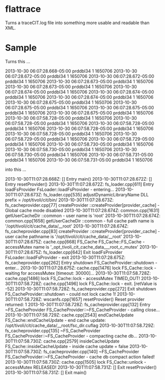flattrace
=========

Turns a traceCIT.log file into something more usable and readable than XML.

Sample
======
Turns this ...

  <Trace Level="MAX">
   <Time Millis="1383131248668">2013-10-30 06:07:28.668-05:00</Time>
   <Server Format="IP">prddbl34</Server>
   <LogText><![CDATA[]]></LogText>
   <Source FileName="" Method="Entry main()" Line=""/>
   <Thread>1</Thread>
   <Process>1650706</Process>
  </Trace>
  <Trace Level="MAX">
   <Time Millis="1383131248672">2013-10-30 06:07:28.672-05:00</Time>
   <Server Format="IP">prddbl34</Server>
   <LogText><![CDATA[]]></LogText>
   <Source FileName="" Method="Entry resetProvider()" Line=""/>
   <Thread>1</Thread>
   <Process>1650706</Process>
  </Trace>
  <Trace Level="MAX">
   <Time Millis="1383131248672">2013-10-30 06:07:28.672-05:00</Time>
   <Server Format="IP">prddbl34</Server>
   <LogText><![CDATA[FsLoader::loadFsProvider - entering...
  ]]></LogText>
   <Source FileName="./../../../src/fscanner/fs/fs_loader.cpp" Method="Entry loadFsProvider" Line="611"/>
   <Thread>1</Thread>
   <Process>1650706</Process>
  </Trace>
  <Trace Level="MAX">
   <Time Millis="1383131248673">2013-10-30 06:07:28.673-05:00</Time>
   <Server Format="IP">prddbl34</Server>
   <LogText><![CDATA[DLL prefix = /opt/tivoli/cit/bin/
  ]]></LogText>
   <Source FileName="./../../../src/fscanner/fs/fs_loader.cpp" Method="adjustDynamicLibraryName" Line="535"/>
   <Thread>1</Thread>
   <Process>1650706</Process>
  </Trace>
  <Trace Level="MAX">
   <Time Millis="1383131248673">2013-10-30 06:07:28.673-05:00</Time>
   <Server Format="IP">prddbl34</Server>
   <LogText><![CDATA[::createProvider[provider_cache] - Global cache mode disabled
  ]]></LogText>
   <Source FileName="./../../../src/fscanner/provider_cache/fs_cacheprovider.cpp" Method="createProvider" Line="77"/>
   <Thread>1</Thread>
   <Process>1650706</Process>
  </Trace>
  <Trace Level="MAX">
   <Time Millis="1383131248674">2013-10-30 06:07:28.674-05:00</Time>
   <Server Format="IP">prddbl34</Server>
   <LogText><![CDATA[::common - user name is 'root'
  ]]></LogText>
   <Source FileName="./../../../src/fscanner/fscommon/common.cpp" Method="getUserCacheDir" Line="1631"/>
   <Thread>1</Thread>
   <Process>1650706</Process>
  </Trace>
  <Trace Level="MAX">
   <Time Millis="1383131248674">2013-10-30 06:07:28.674-05:00</Time>
   <Server Format="IP">prddbl34</Server>
   <LogText><![CDATA[::common - full cache path name is '/opt/tivoli/cit/cache_data/__root'
  ]]></LogText>
   <Source FileName="./../../../src/fscanner/fscommon/common.cpp" Method="getUserCacheDir" Line="1658"/>
   <Thread>1</Thread>
   <Process>1650706</Process>
  </Trace>
  <Trace Level="MAX">
   <Time Millis="1383131248674">2013-10-30 06:07:28.674-05:00</Time>
   <Server Format="IP">prddbl34</Server>
   <LogText><![CDATA[::createProvider[provider_cache] - user cache pathname is '/opt/tivoli/cit/cache_data/__root'
  ]]></LogText>
   <Source FileName="./../../../src/fscanner/provider_cache/fs_cacheprovider.cpp" Method="createProvider" Line="83"/>
   <Thread>1</Thread>
   <Process>1650706</Process>
  </Trace>
  <Trace Level="MAX">
   <Time Millis="1383131248675">2013-10-30 06:07:28.675-05:00</Time>
   <Server Format="IP">prddbl34</Server>
   <LogText><![CDATA[FS_Cache::FS_Cache - accessMutex name is '_opt_tivoli_cit_cache_data___root_c_mutex'
  ]]></LogText>
   <Source FileName="./../../../src/fscanner/fscommon/cache.cpp" Method="FS_Cache" Line="668"/>
   <Thread>1</Thread>
   <Process>1650706</Process>
  </Trace>
  <Trace Level="MAX">
   <Time Millis="1383131248675">2013-10-30 06:07:28.675-05:00</Time>
   <Server Format="IP">prddbl34</Server>
   <LogText><![CDATA[FsLoader::loadFsProvider - exit
  ]]></LogText>
   <Source FileName="./../../../src/fscanner/fs/fs_loader.cpp" Method="Exit loadFsProvider" Line="642"/>
   <Thread>1</Thread>
   <Process>1650706</Process>
  </Trace>
  <Trace Level="MAX">
   <Time Millis="1383131248675">2013-10-30 06:07:28.675-05:00</Time>
   <Server Format="IP">prddbl34</Server>
   <LogText><![CDATA[FS_CacheProvider::shutdown - enter...
  ]]></LogText>
   <Source FileName="./../../../src/fscanner/provider_cache/fs_cacheprovider.cpp" Method="Entry shutdown" Line="262"/>
   <Thread>1</Thread>
   <Process>1650706</Process>
  </Trace>
  <Trace Level="MAX">
   <Time Millis="1383131248675">2013-10-30 06:07:28.675-05:00</Time>
   <Server Format="IP">prddbl34</Server>
   <LogText><![CDATA[FS_Cache::lock - waiting for accessMutex [timeout: 30000]...
  ]]></LogText>
   <Source FileName="./../../../src/fscanner/fscommon/cache.cpp" Method="lock" Line="1476"/>
   <Thread>1</Thread>
   <Process>1650706</Process>
  </Trace>
  <Trace Level="MAX">
   <Time Millis="1383131278728">2013-10-30 06:07:58.728-05:00</Time>
   <Server Format="IP">prddbl34</Server>
   <LogText><![CDATA[FS_Cache::lock - accessMutex TIMED_OUT!
  ]]></LogText>
   <Source FileName="./../../../src/fscanner/fscommon/cache.cpp" Method="lock" Line="1486"/>
   <Thread>1</Thread>
   <Process>1650706</Process>
  </Trace>
  <Trace Level="MAX">
   <Time Millis="1383131278728">2013-10-30 06:07:58.728-05:00</Time>
   <Server Format="IP">prddbl34</Server>
   <LogText><![CDATA[FS_Cache::lock - exit. [retValue is -52]
  ]]></LogText>
   <Source FileName="./../../../src/fscanner/fscommon/cache.cpp" Method="lock" Line="1496"/>
   <Thread>1</Thread>
   <Process>1650706</Process>
  </Trace>
  <Trace Level="MAX">
   <Time Millis="1383131278728">2013-10-30 06:07:58.728-05:00</Time>
   <Server Format="IP">prddbl34</Server>
   <LogText><![CDATA[FS_CacheProvider::shutdown - could not lock cache 1!
  ]]></LogText>
   <Source FileName="./../../../src/fscanner/provider_cache/fs_cacheprovider.cpp" Method="Exit shutdown" Line="272"/>
   <Thread>1</Thread>
   <Process>1650706</Process>
  </Trace>
  <Trace Level="MAX">
   <Time Millis="1383131278728">2013-10-30 06:07:58.728-05:00</Time>
   <Server Format="IP">prddbl34</Server>
   <LogText><![CDATA[Reset provider returned: 1]]></LogText>
   <Source FileName="./../../../src/fscanner/wscanfs/wscanfs.cpp" Method="resetProvider()" Line="1657"/>
   <Thread>1</Thread>
   <Process>1650706</Process>
  </Trace>
  <Trace Level="MAX">
   <Time Millis="1383131278728">2013-10-30 06:07:58.728-05:00</Time>
   <Server Format="IP">prddbl34</Server>
   <LogText><![CDATA[FS_CacheProvider::~FS_CacheProvider - calling close...
  ]]></LogText>
   <Source FileName="./../../../src/fscanner/provider_cache/fs_cacheprovider.cpp" Method="Entry ~FS_CacheProvider" Line="132"/>
   <Thread>1</Thread>
   <Process>1650706</Process>
  </Trace>
  <Trace Level="MAX">
   <Time Millis="1383131278729">2013-10-30 06:07:58.729-05:00</Time>
   <Server Format="IP">prddbl34</Server>
   <LogText><![CDATA[FS_Cache::endCacheUpdate - end cache update: /opt/tivoli/cit/cache_data/__root/fsc_dir.cuflag
  ]]></LogText>
   <Source FileName="./../../../src/fscanner/fscommon/cache.cpp" Method="endCacheUpdate" Line="2543"/>
   <Thread>1</Thread>
   <Process>1650706</Process>
  </Trace>
  <Trace Level="MAX">
   <Time Millis="1383131278729">2013-10-30 06:07:58.729-05:00</Time>
   <Server Format="IP">prddbl34</Server>
   <LogText><![CDATA[FS_CacheProvider::~FS_CacheProvider - compacting cache db...
  ]]></LogText>
   <Source FileName="./../../../src/fscanner/provider_cache/fs_cacheprovider.cpp" Method="~FS_CacheProvider" Line="135"/>
   <Thread>1</Thread>
   <Process>1650706</Process>
  </Trace>
  <Trace Level="MAX">
   <Time Millis="1383131278730">2013-10-30 06:07:58.730-05:00</Time>
   <Server Format="IP">prddbl34</Server>
   <LogText><![CDATA[FS_Cache::insideCacheUpdate - inside cache update = false
  ]]></LogText>
   <Source FileName="./../../../src/fscanner/fscommon/cache.cpp" Method="insideCacheUpdate" Line="2579"/>
   <Thread>1</Thread>
   <Process>1650706</Process>
  </Trace>
  <Trace Level="MAX">
   <Time Millis="1383131278730">2013-10-30 06:07:58.730-05:00</Time>
   <Server Format="IP">prddbl34</Server>
   <LogText><![CDATA[FS_CacheProvider::~FS_CacheProvider - cache db compact action failed!
  ]]></LogText>
   <Source FileName="./../../../src/fscanner/provider_cache/fs_cacheprovider.cpp" Method="~FS_CacheProvider" Line="140"/>
   <Thread>1</Thread>
   <Process>1650706</Process>
  </Trace>
  <Trace Level="MAX">
   <Time Millis="1383131278730">2013-10-30 06:07:58.730-05:00</Time>
   <Server Format="IP">prddbl34</Server>
   <LogText><![CDATA[FS_Cache::unlock - accessMutex RELEASED!
  ]]></LogText>
   <Source FileName="./../../../src/fscanner/fscommon/cache.cpp" Method="lock" Line="1505"/>
   <Thread>1</Thread>
   <Process>1650706</Process>
  </Trace>
  <Trace Level="MAX">
   <Time Millis="1383131278731">2013-10-30 06:07:58.731-05:00</Time>
   <Server Format="IP">prddbl34</Server>
   <LogText><![CDATA[]]></LogText>
   <Source FileName="" Method="Exit resetProvider()" Line=""/>
   <Thread>1</Thread>
   <Process>1650706</Process>
  </Trace>
  <Trace Level="MAX">
   <Time Millis="1383131278731">2013-10-30 06:07:58.731-05:00</Time>
   <Server Format="IP">prddbl34</Server>
   <LogText><![CDATA[]]></LogText>
   <Source FileName="" Method="Exit main()" Line=""/>
   <Thread>1</Thread>
   <Process>1650706</Process>
  </Trace>

into this ...

  2013-10-30T11:07:28.668Z: [] Entry main() 
  2013-10-30T11:07:28.672Z: [] Entry resetProvider() 
  2013-10-30T11:07:28.672Z: fs_loader.cpp[611] Entry loadFsProvider FsLoader::loadFsProvider - entering...
  2013-10-30T11:07:28.673Z: fs_loader.cpp[535] adjustDynamicLibraryName DLL prefix = /opt/tivoli/cit/bin/
  2013-10-30T11:07:28.673Z: fs_cacheprovider.cpp[77] createProvider ::createProvider[provider_cache] - Global cache mode disabled
  2013-10-30T11:07:28.674Z: common.cpp[1631] getUserCacheDir ::common - user name is 'root'
  2013-10-30T11:07:28.674Z: common.cpp[1658] getUserCacheDir ::common - full cache path name is '/opt/tivoli/cit/cache_data/__root'
  2013-10-30T11:07:28.674Z: fs_cacheprovider.cpp[83] createProvider ::createProvider[provider_cache] - user cache pathname is '/opt/tivoli/cit/cache_data/__root'
  2013-10-30T11:07:28.675Z: cache.cpp[668] FS_Cache FS_Cache::FS_Cache - accessMutex name is '_opt_tivoli_cit_cache_data___root_c_mutex'
  2013-10-30T11:07:28.675Z: fs_loader.cpp[642] Exit loadFsProvider FsLoader::loadFsProvider - exit
  2013-10-30T11:07:28.675Z: fs_cacheprovider.cpp[262] Entry shutdown FS_CacheProvider::shutdown - enter...
  2013-10-30T11:07:28.675Z: cache.cpp[1476] lock FS_Cache::lock - waiting for accessMutex [timeout: 30000]...
  2013-10-30T11:07:58.728Z: cache.cpp[1486] lock FS_Cache::lock - accessMutex TIMED_OUT!
  2013-10-30T11:07:58.728Z: cache.cpp[1496] lock FS_Cache::lock - exit. [retValue is -52]
  2013-10-30T11:07:58.728Z: fs_cacheprovider.cpp[272] Exit shutdown FS_CacheProvider::shutdown - could not lock cache 1!
  2013-10-30T11:07:58.728Z: wscanfs.cpp[1657] resetProvider() Reset provider returned: 1
  2013-10-30T11:07:58.728Z: fs_cacheprovider.cpp[132] Entry ~FS_CacheProvider FS_CacheProvider::~FS_CacheProvider - calling close...
  2013-10-30T11:07:58.729Z: cache.cpp[2543] endCacheUpdate FS_Cache::endCacheUpdate - end cache update: /opt/tivoli/cit/cache_data/__root/fsc_dir.cuflag
  2013-10-30T11:07:58.729Z: fs_cacheprovider.cpp[135] ~FS_CacheProvider FS_CacheProvider::~FS_CacheProvider - compacting cache db...
  2013-10-30T11:07:58.730Z: cache.cpp[2579] insideCacheUpdate FS_Cache::insideCacheUpdate - inside cache update = false
  2013-10-30T11:07:58.730Z: fs_cacheprovider.cpp[140] ~FS_CacheProvider FS_CacheProvider::~FS_CacheProvider - cache db compact action failed!
  2013-10-30T11:07:58.730Z: cache.cpp[1505] lock FS_Cache::unlock - accessMutex RELEASED!
  2013-10-30T11:07:58.731Z: [] Exit resetProvider() 
  2013-10-30T11:07:58.731Z: [] Exit main() 
